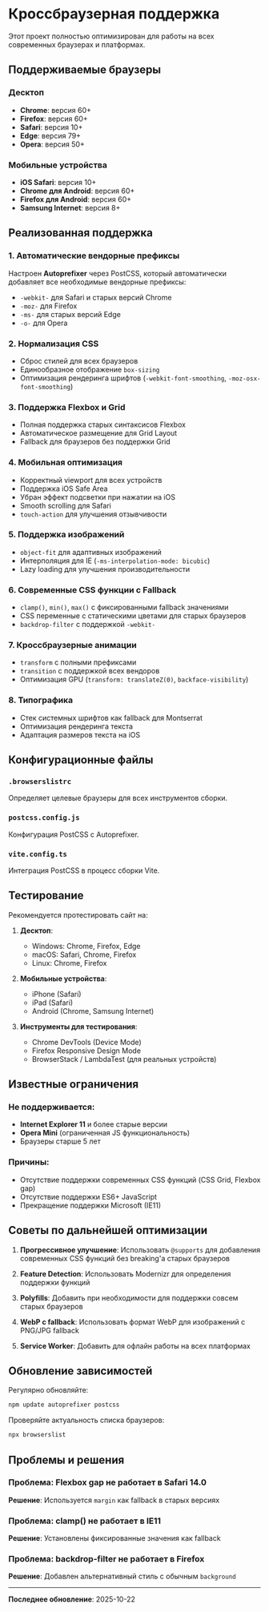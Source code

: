 # Кроссбраузерная поддержка

Этот проект полностью оптимизирован для работы на всех современных браузерах и платформах.

## Поддерживаемые браузеры

### Десктоп
- **Chrome**: версия 60+
- **Firefox**: версия 60+
- **Safari**: версия 10+
- **Edge**: версия 79+
- **Opera**: версия 50+

### Мобильные устройства
- **iOS Safari**: версия 10+
- **Chrome для Android**: версия 60+
- **Firefox для Android**: версия 60+
- **Samsung Internet**: версия 8+

## Реализованная поддержка

### 1. Автоматические вендорные префиксы
Настроен **Autoprefixer** через PostCSS, который автоматически добавляет все необходимые вендорные префиксы:
- `-webkit-` для Safari и старых версий Chrome
- `-moz-` для Firefox
- `-ms-` для старых версий Edge
- `-o-` для Opera

### 2. Нормализация CSS
- Сброс стилей для всех браузеров
- Единообразное отображение `box-sizing`
- Оптимизация рендеринга шрифтов (`-webkit-font-smoothing`, `-moz-osx-font-smoothing`)

### 3. Поддержка Flexbox и Grid
- Полная поддержка старых синтаксисов Flexbox
- Автоматическое размещение для Grid Layout
- Fallback для браузеров без поддержки Grid

### 4. Мобильная оптимизация
- Корректный viewport для всех устройств
- Поддержка iOS Safe Area
- Убран эффект подсветки при нажатии на iOS
- Smooth scrolling для Safari
- `touch-action` для улучшения отзывчивости

### 5. Поддержка изображений
- `object-fit` для адаптивных изображений
- Интерполяция для IE (`-ms-interpolation-mode: bicubic`)
- Lazy loading для улучшения производительности

### 6. Современные CSS функции с Fallback
- `clamp()`, `min()`, `max()` с фиксированными fallback значениями
- CSS переменные с статическими цветами для старых браузеров
- `backdrop-filter` с поддержкой `-webkit-`

### 7. Кроссбраузерные анимации
- `transform` с полными префиксами
- `transition` с поддержкой всех вендоров
- Оптимизация GPU (`transform: translateZ(0)`, `backface-visibility`)

### 8. Типографика
- Стек системных шрифтов как fallback для Montserrat
- Оптимизация рендеринга текста
- Адаптация размеров текста на iOS

## Конфигурационные файлы

### `.browserslistrc`
Определяет целевые браузеры для всех инструментов сборки.

### `postcss.config.js`
Конфигурация PostCSS с Autoprefixer.

### `vite.config.ts`
Интеграция PostCSS в процесс сборки Vite.

## Тестирование

Рекомендуется протестировать сайт на:

1. **Десктоп**:
   - Windows: Chrome, Firefox, Edge
   - macOS: Safari, Chrome, Firefox
   - Linux: Chrome, Firefox

2. **Мобильные устройства**:
   - iPhone (Safari)
   - iPad (Safari)
   - Android (Chrome, Samsung Internet)

3. **Инструменты для тестирования**:
   - Chrome DevTools (Device Mode)
   - Firefox Responsive Design Mode
   - BrowserStack / LambdaTest (для реальных устройств)

## Известные ограничения

### Не поддерживается:
- **Internet Explorer 11** и более старые версии
- **Opera Mini** (ограниченная JS функциональность)
- Браузеры старше 5 лет

### Причины:
- Отсутствие поддержки современных CSS функций (CSS Grid, Flexbox gap)
- Отсутствие поддержки ES6+ JavaScript
- Прекращение поддержки Microsoft (IE11)

## Советы по дальнейшей оптимизации

1. **Прогрессивное улучшение**: Использовать `@supports` для добавления современных CSS функций без breaking'а старых браузеров

2. **Feature Detection**: Использовать Modernizr для определения поддержки функций

3. **Polyfills**: Добавить при необходимости для поддержки совсем старых браузеров

4. **WebP с fallback**: Использовать формат WebP для изображений с PNG/JPG fallback

5. **Service Worker**: Добавить для офлайн работы на всех платформах

## Обновление зависимостей

Регулярно обновляйте:
```bash
npm update autoprefixer postcss
```

Проверяйте актуальность списка браузеров:
```bash
npx browserslist
```

## Проблемы и решения

### Проблема: Flexbox gap не работает в Safari 14.0
**Решение**: Используется `margin` как fallback в старых версиях

### Проблема: clamp() не работает в IE11
**Решение**: Установлены фиксированные значения как fallback

### Проблема: backdrop-filter не работает в Firefox
**Решение**: Добавлен альтернативный стиль с обычным `background`

---

**Последнее обновление**: 2025-10-22


